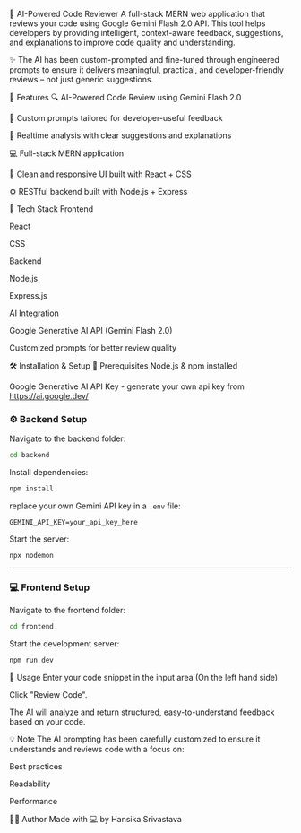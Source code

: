 🧠 AI-Powered Code Reviewer
A full-stack MERN web application that reviews your code using Google Gemini Flash 2.0 API. This tool helps developers by providing intelligent, context-aware feedback, suggestions, and explanations to improve code quality and understanding.

✨ The AI has been custom-prompted and fine-tuned through engineered prompts to ensure it delivers meaningful, practical, and developer-friendly reviews – not just generic suggestions.

🚀 Features
🔍 AI-Powered Code Review using Gemini Flash 2.0

🧠 Custom prompts tailored for developer-useful feedback

💬 Realtime analysis with clear suggestions and explanations

💻 Full-stack MERN application

🎨 Clean and responsive UI built with React + CSS

⚙️ RESTful backend built with Node.js + Express

📂 Tech Stack
Frontend

React

CSS

Backend

Node.js

Express.js

AI Integration

Google Generative AI API (Gemini Flash 2.0)

Customized prompts for better review quality

🛠️ Installation & Setup
📌 Prerequisites
Node.js & npm installed

Google Generative AI API Key - generate your own api key from https://ai.google.dev/

### ⚙️ Backend Setup

Navigate to the backend folder:

```bash
cd backend
```

Install dependencies:

```bash
npm install
```

replace your own Gemini API key in a `.env` file:

```env
GEMINI_API_KEY=your_api_key_here
```

Start the server:

```bash
npx nodemon
```

---

### 💻 Frontend Setup

Navigate to the frontend folder:

```bash
cd frontend
```

Start the development server:

```bash
npm run dev
```


🧪 Usage
Enter your code snippet in the input area (On the left hand side) 

Click "Review Code".

The AI will analyze and return structured, easy-to-understand feedback based on your code.

💡 Note
The AI prompting has been carefully customized to ensure it understands and reviews code with a focus on:

Best practices

Readability

Performance


🙋‍♀️ Author
Made with 💻 by Hansika Srivastava


